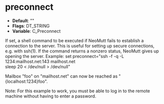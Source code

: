 # preconnect

- **Default**: ""
- **Flags**: DT_STRING
- **Variable**: C_Preconnect

If set, a shell command to be executed if NeoMutt fails to establish
a connection to the server. This is useful for setting up secure
connections, e.g. with ssh(1). If the command returns a  nonzero
status, NeoMutt gives up opening the server. Example:
set preconnect="ssh -f -q -L 1234:mailhost.net:143 mailhost.net \
sleep 20 < /dev/null > /dev/null"

Mailbox "foo" on "mailhost.net" can now be reached
as "{localhost:1234}foo".

Note: For this example to work, you must be able to log in to the
remote machine without having to enter a password.
